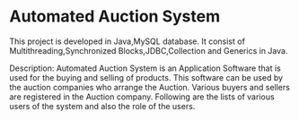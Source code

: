 # Automated Auction System

This project is developed in Java,MySQL database. It consist of Multithreading,Synchronized Blocks,JDBC,Collection and Generics in Java.

Description: Automated Auction System is an Application Software that is used for the buying and selling of products. This software can be used by the 
auction companies who arrange the Auction. Various buyers and sellers are registered in the Auction company. Following are the lists of various users of the system 
and also the role of the users.
